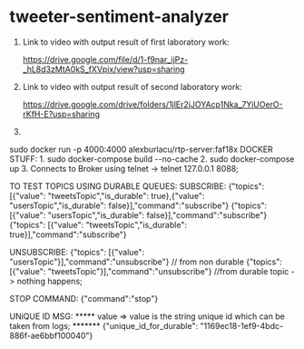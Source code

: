 # tweeter-sentiment-analyzer

1. Link to video with output result of first laboratory work:

    https://drive.google.com/file/d/1-f9nar_ijPz-_hL8d3zMtA0kS_fXVpix/view?usp=sharing



2. Link to video with output result of second laboratory work:

   https://drive.google.com/drive/folders/1jlEr2jJOYAcp1Nka_7YiUOerO-rKfH-E?usp=sharing


3.
sudo docker run -p 4000:4000 alexburlacu/rtp-server:faf18x
   DOCKER STUFF:
      1. sudo docker-compose build --no-cache
      2. sudo docker-compose up
      3. Connects to Broker using telnet -> telnet 127.0.0.1 8088;



   TO TEST TOPICS USING DURABLE QUEUES:
   SUBSCRIBE:
       {"topics": [{"value": "tweetsTopic","is_durable": true},{"value": "usersTopic","is_durable": false}],"command":"subscribe"}
       {"topics": [{"value": "usersTopic","is_durable": false}],"command":"subscribe"}
       {"topics": [{"value": "tweetsTopic","is_durable": true}],"command":"subscribe"}

   UNSUBSCRIBE:
      {"topics": [{"value": "usersTopic"}],"command":"unsubscribe"} // from non durable
      {"topics": [{"value": "tweetsTopic"}],"command":"unsubscribe"} //from durable topic -> nothing happens;

   STOP COMMAND:
      {"command":"stop"}
   
   UNiQUE ID MSG:
     ***** value => value is the string unique id which can be taken from logs; *******
                        {"unique_id_for_durable": "1169ec18-1ef9-4bdc-886f-ae6bbf100040"} 


